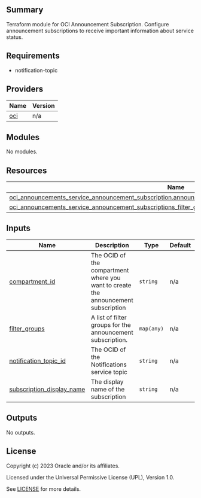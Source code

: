 ## Summary
Terraform module for OCI Announcement Subscription.
Configure announcement subscriptions to receive important information about service status.

## Requirements

* notification-topic

## Providers

| Name | Version |
|------|---------|
| <a name="provider_oci"></a> [oci](#provider\_oci) | n/a |

## Modules

No modules.

## Resources

| Name | Type |
|------|------|
| [oci_announcements_service_announcement_subscription.announcement_subscription](https://registry.terraform.io/providers/oracle/oci/latest/docs/resources/announcements_service_announcement_subscription) | resource |
| [oci_announcements_service_announcement_subscriptions_filter_group.test_announcement_subscriptions_filter_group](https://registry.terraform.io/providers/oracle/oci/latest/docs/resources/announcements_service_announcement_subscriptions_filter_group) | resource |

## Inputs

| Name | Description | Type | Default | Required |
|------|-------------|------|---------|:--------:|
| <a name="input_compartment_id"></a> [compartment\_id](#input\_compartment\_id) | The OCID of the compartment where you want to create the announcement subscription | `string` | n/a | yes |
| <a name="input_filter_groups"></a> [filter\_groups](#input\_filter\_groups) | A list of filter groups for the announcement subscription. | `map(any)` | n/a | yes |
| <a name="input_notification_topic_id"></a> [notification\_topic\_id](#input\_notification\_topic\_id) | The OCID of the Notifications service topic | `string` | n/a | yes |
| <a name="input_subscription_display_name"></a> [subscription\_display\_name](#input\_subscription\_display\_name) | The display name of the subscription | `string` | n/a | yes |

## Outputs

No outputs.

## License

Copyright (c) 2023 Oracle and/or its affiliates.

Licensed under the Universal Permissive License (UPL), Version 1.0.

See [LICENSE](../../LICENSE.txt) for more details.